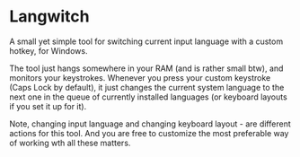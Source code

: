 # Langwitch
A small yet simple tool for switching current input language with a custom hotkey, for Windows.

The tool just hangs somewhere in your RAM (and is rather small btw), and monitors your keystrokes.
Whenever you press your custom keystroke (Caps Lock by default), it just changes the current system language to the next one in the queue of currently installed languages (or keyboard layouts if you set it up for it).

Note, changing input language and changing keyboard layout - are different actions for this tool. And you are free to customize the most preferable way of working wth all these matters.
